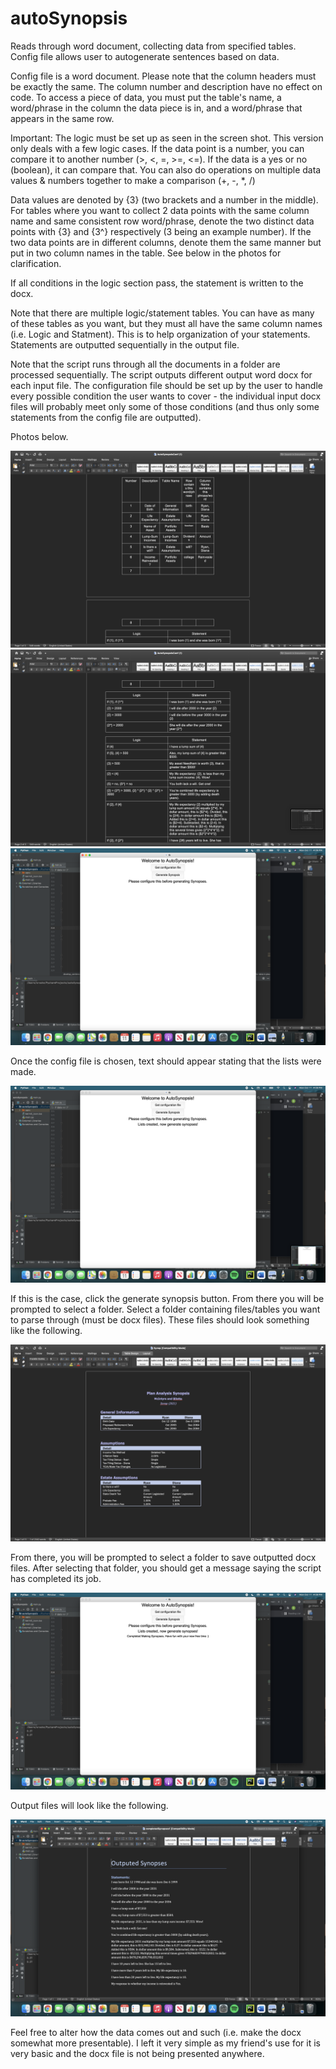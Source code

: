 # autoSynopsis
Reads through word document, collecting data from specified tables. Config file allows user to autogenerate sentences based on data.

Config file is a word document. Please note that the column headers must be exactly the same. The column number and description have no effect on code. To access a piece of data, you must put the table's name, a word/phrase in the column the data piece is in, and a word/phrase that appears in the same row.

Important: The logic must be set up as seen in the screen shot. This version only deals with a few logic cases. If the data point is a number, you can compare it to another number (>, <, =, >=, <=). If the data is a yes or no (boolean), it can compare that. You can also do operations on multiple data values & numbers together to make a comparison (+, -, *, /)

Data values are denoted by {3} (two brackets and a number in the middle). For tables where you want to collect 2 data points with the same column name and same consistent row word/phrase, denote the two distinct data points with {3} and {3^} respectively (3 being an example number). If the two data points are in different columns, denote them the same manner but put in two column names in the table. See below in the photos for clarification. 

If all conditions in the logic section pass, the statement is written to the docx. 

Note that there are multiple logic/statement tables. You can have as many of these tables as you want, but they must all have the same column names (i.e. Logic and Statment). This is to help organization of your statements. Statements are outputted sequentially in the output file. 

Note that the script runs through all the documents in a folder are processed sequentially. The script outputs different output word docx for each input file. The configuration file should be set up by the user to handle every possible condition the user wants to cover - the individual input docx files will probably meet only some of those conditions (and thus only some statements from the config file are outputted).

Photos below.

![Config File](images/config22.png?raw=true "Config")
![Config File](images/config2.png?raw=true "Config")
![Config File](images/tk_start.png?raw=true "Config")
 
 Once the config file is chosen, text should appear stating that the lists were made. 
 
 ![Config File](images/tk_config.png?raw=true "Config")
 
 If this is the case, click the generate synopsis button. From there you will be prompted to select a folder. Select a folder containing files/tables you want to parse through (must be docx files). These files should look something like the following.
 

 ![Config File](images/inputdocx2.png?raw=true "Config")
 
 From there, you will be prompted to select a folder to save outputted docx files. After selecting that folder, you should get a message saying the script has completed its job. 
 
 ![Config File](images/tk_finished.png?raw=true "Config")
 
 Output files will look like the following.
 
  ![Config File](images/output3.png?raw=true "Config")
 
 Feel free to alter how the data comes out and such (i.e. make the docx somewhat more presentable). I left it very simple as my friend's use for it is very basic and the docx file is not being presented anywhere.
